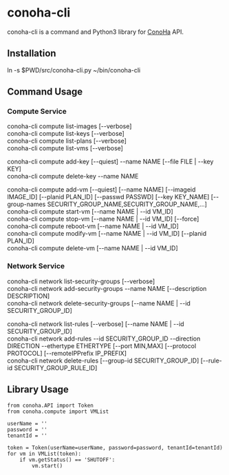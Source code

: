 conoha-cli
==========
conoha-cli is a command and Python3 library for [ConoHa](https://www.conoha.jp/) API.

Installation
------------
ln -s $PWD/src/conoha-cli.py ~/bin/conoha-cli

Command Usage
-------------
### Compute Service
conoha-cli compute list-images \[--verbose\]  
conoha-cli compute list-keys \[--verbose\]  
conoha-cli compute list-plans \[--verbose\]  
conoha-cli compute list-vms \[--verbose\]  

conoha-cli compute add-key \[--quiest\] --name NAME \[--file FILE | --key KEY\]  
conoha-cli compute delete-key --name NAME  

conoha-cli compute add-vm \[--quiest\] \[--name NAME\] \[--imageid IMAGE\_ID\] \[--planid PLAN\_ID\] \[--passwd PASSWD\] \[--key KEY\_NAME\] \[--group-names SECURITY\_GROUP\_NAME,SECURITY\_GROUP\_NAME,...\]  
conoha-cli compute start-vm  \[--name NAME | --id VM\_ID\]  
conoha-cli compute stop-vm   \[--name NAME | --id VM\_ID\] \[--force\]  
conoha-cli compute reboot-vm \[--name NAME | --id VM\_ID\]  
conoha-cli compute modify-vm \[--name NAME | --id VM\_ID\] \[--planid PLAN\_ID\]  
conoha-cli compute delete-vm \[--name NAME | --id VM\_ID\]  

### Network Service
conoha-cli network list-security-groups \[--verbose\]  
conoha-cli network add-security-groups --name NAME \[--description DESCRIPTION\]  
conoha-cli network delete-security-groups \[--name NAME | --id SECURITY\_GROUP\_ID\]  

conoha-cli network list-rules \[--verbose\] \[--name NAME | --id SECURITY\_GROUP\_ID\]  
conoha-cli network add-rules --id SECURITY\_GROUP\_ID --direction DIRECTION --ethertype ETHERTYPE \[--port MIN,MAX\] \[--protocol PROTOCOL\] \[--remoteIPPrefix IP\_PREFIX\]  
conoha-cli network delete-rules \[--group-id SECURITY\_GROUP\_ID\] \[--rule-id SECURITY\_GROUP\_RULE\_ID\]  

Library Usage
-------------
```
from conoha.API import Token
from conoha.compute import VMList

userName = ''
password = ''
tenantId = ''

token = Token(userName=userName, password=password, tenantId=tenantId)
for vm in VMList(token):
	if vm.getStatus() == 'SHUTOFF':
		vm.start()

```
